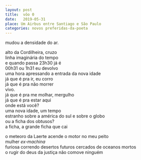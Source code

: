 ```yaml
---
layout: post
title:  vôo 0
date:   2019-05-31
place: Um Airbus entre Santiago e São Paulo
categories: novos preferidas-da-poeta
---
```


mudou a densidade do ar.  
<!--more-->
alto da Cordilheira, cruzo  
linha imaginária do tempo  
e quando passa 23h30 já é  
00h31 ou 1h31 eu devolvo  
uma hora apressando a entrada da nova idade  
já que é pra ir, eu corro  
já que é pra não morrer  
vivo.  
já que é pra me molhar, mergulho  
já que é pra estar aqui  
onde está você?  
uma nova idade, um tempo  
estranho sobre a américa do sul e sobre o globo  
ou a ficha dos obtusos?  
a ficha, a grande ficha que cai  

o meteoro da Laerte acende o motor no meu peito  
mulher *ex-machina*  
furiosa correndo desertos futuros cercados de oceanos mortos  
o rugir do deus da justiça não comove ninguém  
